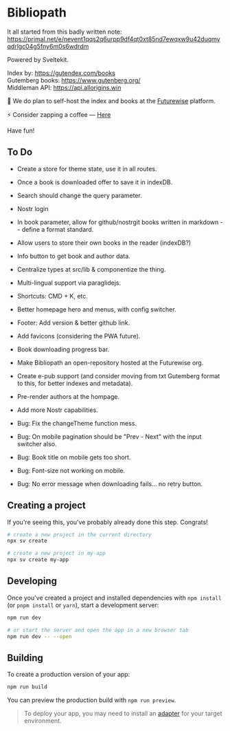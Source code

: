 # Bibliopath

It all started from this badly written note: https://primal.net/e/nevent1qqs2q6urpp9df4qt0xt85nd7ewqxw9u42duqmyqdrlgc04g5fny6m0s6wdrdm

Powered by Sveltekit.

Index by: https://gutendex.com/books
<br>
Gutemberg books: https://www.gutenberg.org/
<br>
Middleman API: https://api.allorigins.win

🚨 We do plan to self-host the index and books at the [Futurewise](https://www.futurewise.lat/) platform.

⚡️ Consider zapping a coffee — [Here](https://njump.me/nprofile1qqs8wftkcz9achdy8ascqtnk0v3rrcevda2klm8wqyd6xrlk8skc22gekra89)

Have fun!

## To Do

- Create a store for theme state, use it in all routes.
- Once a book is downloaded offer to save it in indexDB.
- Search should change the query parameter.
- Nostr login
- In book parameter, allow for github/nostrgit books written in markdown -- define a format standard.
- Allow users to store their own books in the reader (indexDB?)
- Info button to get book and author data.
- Centralize types at src/lib & componentize the thing.
- Multi-lingual support via paraglidejs.
- Shortcuts: CMD + K, etc.
- Better homepage hero and menus, with config switcher.
- Footer: Add version & better github link.
- Add favicons (considering the PWA future).
- Book downloading progress bar.
- Make Bibliopath an open-repository hosted at the Futurewise org.
- Create e-pub support (and consider moving from txt Gutemberg format to this, for better indexes and metadata).
- Pre-render authors at the hompage.
- Add more Nostr capabilities.

- Bug: Fix the changeTheme function mess.
- Bug: On mobile pagination should be "Prev - Next" with the input switcher also.
- Bug: Book title on mobile gets too short.
- Bug: Font-size not working on mobile.
- Bug: No error message when downloading fails... no retry button.

## Creating a project

If you're seeing this, you've probably already done this step. Congrats!

```bash
# create a new project in the current directory
npx sv create

# create a new project in my-app
npx sv create my-app
```

## Developing

Once you've created a project and installed dependencies with `npm install` (or `pnpm install` or `yarn`), start a development server:

```bash
npm run dev

# or start the server and open the app in a new browser tab
npm run dev -- --open
```

## Building

To create a production version of your app:

```bash
npm run build
```

You can preview the production build with `npm run preview`.

> To deploy your app, you may need to install an [adapter](https://svelte.dev/docs/kit/adapters) for your target environment.
